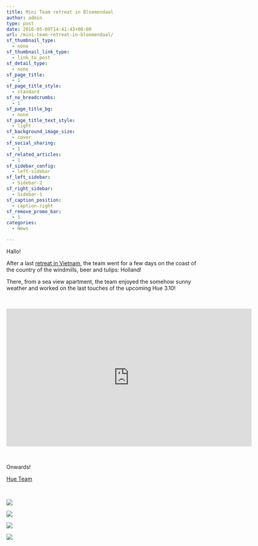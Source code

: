 ```yaml
---
title: Mini Team retreat in Bloemendaal
author: admin
type: post
date: 2016-05-09T14:41:43+00:00
url: /mini-team-retreat-in-bloemendaal/
sf_thumbnail_type:
  - none
sf_thumbnail_link_type:
  - link_to_post
sf_detail_type:
  - none
sf_page_title:
  - 1
sf_page_title_style:
  - standard
sf_no_breadcrumbs:
  - 1
sf_page_title_bg:
  - none
sf_page_title_text_style:
  - light
sf_background_image_size:
  - cover
sf_social_sharing:
  - 1
sf_related_articles:
  - 1
sf_sidebar_config:
  - left-sidebar
sf_left_sidebar:
  - Sidebar-2
sf_right_sidebar:
  - Sidebar-1
sf_caption_position:
  - caption-right
sf_remove_promo_bar:
  - 1
categories:
  - News

---
```

Hallo!

After a last [retreat in Vietnam][1], the team went for a few days on the coast of the country of the windmills, beer and tulips: Holland!

There, from a sea view apartment, the team enjoyed the somehow sunny weather and worked on the last touches of the upcoming Hue 3.10!

&nbsp;

<iframe src="https://player.vimeo.com/video/165860141?dnt=1&app_id=122963" width="640" height="360" frameborder="0" title="Hue Team Retreat - North Sea 2016" allow="autoplay; fullscreen" allowfullscreen></iframe>

&nbsp;

Onwards!

[Hue Team][2]

&nbsp;

[<img src="https://cdn.gethue.com/uploads/2016/02/IMG_3488-1024x768.jpg"  />][3]

[<img src="https://cdn.gethue.com/uploads/2016/02/IMG_3504-1024x768.jpg"  />][4]

[<img src="https://cdn.gethue.com/uploads/2016/02/IMG_3467-e1461634388615-768x1024.jpg"  />][5]

[<img src="https://cdn.gethue.com/uploads/2016/02/IMG_3480-1024x768.jpg"  />][6]

 [1]: https://gethue.com/team-retreat-in-vietnam/
 [2]: https://twitter.com/gethue
 [3]: https://cdn.gethue.com/uploads/2016/02/IMG_3488.jpg
 [4]: https://cdn.gethue.com/uploads/2016/02/IMG_3504.jpg
 [5]: https://cdn.gethue.com/uploads/2016/02/IMG_3467-e1461634388615.jpg
 [6]: https://cdn.gethue.com/uploads/2016/02/IMG_3480.jpg
